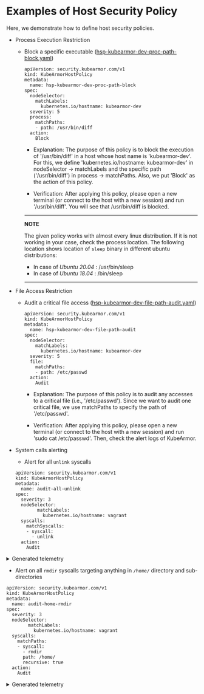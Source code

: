 # Examples of Host Security Policy

Here, we demonstrate how to define host security policies.

* Process Execution Restriction
  * Block a specific executable \([hsp-kubearmor-dev-proc-path-block.yaml](../examples/host-security-policies/hsp-kubearmor-dev-proc-path-block.yaml)\)

    ```text
    apiVersion: security.kubearmor.com/v1
    kind: KubeArmorHostPolicy
    metadata:
      name: hsp-kubearmor-dev-proc-path-block
    spec:
      nodeSelector:
        matchLabels:
          kubernetes.io/hostname: kubearmor-dev
      severity: 5
      process:
        matchPaths:
        - path: /usr/bin/diff
      action:
        Block
    ```

    * Explanation: The purpose of this policy is to block the execution of '/usr/bin/diff' in a host whose host name is 'kubearmor-dev'. For this, we define 'kubernetes.io/hostname: kubearmor-dev' in nodeSelector -&gt; matchLabels and the specific path \('/usr/bin/diff'\) in process -&gt; matchPaths. Also, we put 'Block' as the action of this policy.

    * Verification: After applying this policy, please open a new terminal (or connect to the host with a new session) and run '/usr/bin/diff'. You will see that /usr/bin/diff is blocked.

    ---
    **NOTE**

    The given policy works with almost every linux distribution. If it is not working in your case, check the process location. The following location shows location of `sleep` binary in different ubuntu distributions:

    * In case of *Ubuntu 20.04* : /usr/bin/sleep
    * In case of *Ubuntu 18.04* : /bin/sleep
    ---

* File Access Restriction
  * Audit a critical file access \([hsp-kubearmor-dev-file-path-audit.yaml](../examples/multiubuntu/security-policies/hsp-kubearmor-dev-file-path-audit.yaml)\)

    ```text
    apiVersion: security.kubearmor.com/v1
    kind: KubeArmorHostPolicy
    metadata:
      name: hsp-kubearmor-dev-file-path-audit
    spec:
      nodeSelector:
        matchLabels:
          kubernetes.io/hostname: kubearmor-dev
      severity: 5
      file:
        matchPaths:
        - path: /etc/passwd
      action:
        Audit
    ```

    * Explanation: The purpose of this policy is to audit any accesses to a critical file (i.e., '/etc/passwd'). Since we want to audit one critical file, we use matchPaths to specify the path of '/etc/passwd'.

    * Verification: After applying this policy, please open a new terminal (or connect to the host with a new session) and run 'sudo cat /etc/passwd'. Then, check the alert logs of KubeArmor.

* System calls alerting
  * Alert for all `unlink` syscalls
  ```text
  apiVersion: security.kubearmor.com/v1
  kind: KubeArmorHostPolicy
  metadata:
    name: audit-all-unlink
  spec:
    severity: 3
    nodeSelector:
          matchLabels:
            kubernetes.io/hostname: vagrant
    syscalls:
      matchSyscalls:
      - syscall:
        - unlink
    action:
      Audit
  ```

<details>
<summary>Generated telemetry</summary>

```json
{
  "Timestamp": 1661937152,
  "UpdatedTime": "2022-08-31T09:12:32.967304Z",
  "ClusterName": "default",
  "HostName": "vagrant",
  "HostPPID": 8563,
  "HostPID": 310459,
  "PPID": 8563,
  "PID": 310459,
  "UID": 1000,
  "ProcessName": "/usr/bin/unlink",
  "PolicyName": "audit-all-unlink",
  "Severity": "3",
  "Type": "MatchedHostPolicy",
  "Source": "/usr/bin/unlink /home/vagrant/secret.txt",
  "Operation": "Syscall",
  "Resource": "/home/vagrant/secret.txt",
  "Data": "syscall=SYS_UNLINK",
  "Action": "Audit",
  "Result": "Passed"
}
```
</details>

  * Alert on all `rmdir` syscalls targeting anything in `/home/` directory and sub-directories
  
  ```text
  apiVersion: security.kubearmor.com/v1
  kind: KubeArmorHostPolicy
  metadata:
    name: audit-home-rmdir
  spec:
    severity: 3
    nodeSelector:
          matchLabels:
            kubernetes.io/hostname: vagrant
    syscalls:
      matchPaths:
      - syscall:
        - rmdir
        path: /home/
        recursive: true
    action:
      Audit
  ```

<details>
<summary>Generated telemetry</summary>

```json
{
  "Timestamp": 1661936983,
  "UpdatedTime": "2022-08-31T09:09:43.894787Z",
  "ClusterName": "default",
  "HostName": "vagrant",
  "HostPPID": 308001,
  "HostPID": 308002,
  "PPID": 308001,
  "PID": 308002,
  "ProcessName": "/usr/bin/rmdir",
  "PolicyName": "audit-home-rmdir",
  "Severity": "3",
  "Type": "MatchedHostPolicy",
  "Source": "/usr/bin/rmdir jane-doe",
  "Operation": "Syscall",
  "Resource": "/home/jane-doe",
  "Data": "syscall=SYS_RMDIR",
  "Action": "Audit",
  "Result": "Passed"
}
```
</details>
